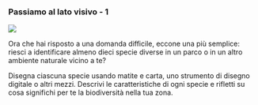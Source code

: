 ### Passiamo al lato visivo - 1

![](https://cdn.kastatic.org/ka-perseus-images/db29d576fb0743d35f9d55bf99a6faca7467a12b.png)

Ora che hai risposto a una domanda difficile, eccone una più semplice: riesci a identificare almeno dieci specie diverse in un parco o in un altro ambiente naturale vicino a te?

Disegna ciascuna specie usando matite e carta, uno strumento di disegno digitale o altri mezzi. Descrivi le caratteristiche di ogni specie e rifletti su cosa significhi per te la biodiversità nella tua zona.
